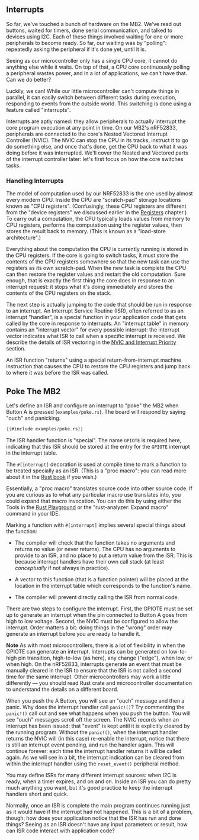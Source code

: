 ## Interrupts

So far, we've touched a bunch of hardware on the MB2. We've read out buttons, waited for timers, done serial communication, and talked to devices using I2C.  Each of these things involved waiting for one or more peripherals to become ready. So far, our waiting was by "polling": repeatedly asking the peripheral if it's done yet, until it is.

Seeing as our microcontroller only has a single CPU core, it cannot do anything else while it waits. On top of that, a CPU core continuously polling a peripheral wastes power, and in a lot of applications, we can't have that. Can we do better?

Luckily, we can! While our little microcontroller can't compute things in parallel, it can easily switch between different tasks during execution, responding to events from the outside world. This switching is done using a feature called "interrupts".

Interrupts are aptly named: they allow peripherals to actually interrupt the core program execution at any point in time. On our MB2's nRF52833, peripherals are connected to the core's Nested Vectored Interrupt Controller (NVIC). The NVIC can stop the CPU in its tracks, instruct it to go do something else, and once that's done, get the CPU back to what it was doing before it was interrupted. We'll cover the Nested and Vectored parts of the interrupt controller later: let's first focus on how the core switches tasks.

### Handling Interrupts

The model of computation used by our NRF52833 is the one used by almost every modern CPU. Inside the CPU are "scratch-pad" storage locations known as "CPU registers". (Confusingly, these CPU registers are different from the "device registers" we discussed earlier in the [Registers] chapter.)  To carry out a computation, the CPU typically loads values from memory to CPU registers, performs the computation using the register values, then stores the result back to memory.  (This is known as a "load-store architecture".)

Everything about the computation the CPU is currently running is stored in the CPU registers. If the core is going to switch tasks, it must store the contents of the CPU registers somewhere so that the new task can use the registers as its own scratch-pad. When the new task is complete the CPU can then restore the register values and restart the old computation.  Sure enough, that is exactly the first thing the core does in response to an interrupt request: it stops what it's doing immediately and stores the contents of the CPU registers on the stack.

The next step is actually jumping to the code that should be run in response to an interrupt.  An Interrupt Service Routine (ISR), often referred to as an interrupt "handler", is a special function in your application code that gets called by the core in response to interrupts. An "interrupt table" in memory contains an "interrupt vector" for every possible interrupt: the interrupt vector indicates what ISR to call when a specific interrupt is received. We describe the details of ISR vectoring in the [NVIC and Interrupt Priority] section.

An ISR function "returns" using a special return-from-interrupt machine instruction that causes the CPU to restore the CPU registers and jump back to where it was before the ISR was called.

## Poke The MB2

Let's define an ISR and configure an interrupt to "poke" the MB2 when Button A is pressed
(`examples/poke.rs`). The board will respond by saying "ouch" and panicking.

```rust
{{#include examples/poke.rs}}
```

The ISR handler function is "special". The name `GPIOTE` is required here, indicating
that this ISR should be stored at the entry for the `GPIOTE` interrupt in the interrupt table.

The `#[interrupt]` decoration is used at compile time to mark a function to be treated specially as
an ISR. (This is a "proc macro": you can read more about it in the [Rust book] if you wish.)

Essentially, a "proc macro" translates source code into other source code. If you are curious as to what any particular macro use translates into,
you could expand that macro invocation. You can do this by using either the Tools in the [Rust Playground] or the "rust-analyzer: Expand macro" command in your IDE.

Marking a function with `#[interrupt]` implies several special things about the function:

* The compiler will check that the function takes no arguments and returns no value (or never returns). The CPU has no
  arguments to provide to an ISR, and no place to put a return value from the ISR. This is because interrupt handlers have their own call stack (at least *conceptually* if not always in practice).

* A vector to this function (that is a function pointer) will be placed at the location in the interrupt table
  which corresponds to the function's name.

* The compiler will prevent directly calling the ISR from normal code.

There are two steps to configure the interrupt. First, the GPIOTE must be set up to generate an
interrupt when the pin connected to Button A goes from high to low voltage. Second, the NVIC must be
configured to allow the interrupt. Order matters a bit: doing things in the "wrong" order may
generate an interrupt before you are ready to handle it.

**Note** As with most microcontrollers, there is a lot of flexibility in when the GPIOTE can generate an interrupt. Interrupts can be generated on low-to-high pin transition, high-to-low (as here), any change ("edge"), when low, or when high. On the nRF52833, interrupts generate an event that must be manually cleared in the ISR to ensure that the ISR is not called a second time for the same interrupt. Other microcontrollers may work a little differently — you should read Rust crate and microcontroller documentation to understand the details on a different board.

When you push the A Button, you will see an "ouch" message and then a panic. Why does the interrupt
handler call `panic!()`? Try commenting the `panic!()` call out and see what happens when you push
the button. You will see "ouch" messages scroll off the screen. The NVIC records when an interrupt
has been issued: that "event" is kept until it is explicitly cleared by the running program. Without
the `panic!()`, when the interrupt handler returns the NVIC will (in this case) re-enable the
interrupt, notice that there is still an interrupt event pending, and run the handler again. This
will continue forever: each time the interrupt handler returns it will be called again. As we will
see in a bit, the interrupt indication can be cleared from within the interrupt handler using the
`reset_event()` peripheral method.

You may define ISRs for many different interrupt sources: when I2C is ready, when a timer expires,
and on and on. Inside an ISR you can do pretty much anything you want, but it's good practice to
keep the interrupt handlers short and quick.

Normally, once an ISR is complete the main program continues running just as it would have if the interrupt had not happened. This is a bit of a problem, though: how does your application notice that the ISR has run and done things? Seeing as an ISR doesn't have any input parameters or result, how can ISR code interact with application code?

[NVIC and Interrupt Priority]: nvic-and-interrupt-priority.html
[Registers]: ../09-registers/index.html
[Rust Playground]: https://play.rust-lang.org/?version=stable&mode=debug&edition=2024
[Rust book]: https://doc.rust-lang.org/book/ch20-05-macros.html